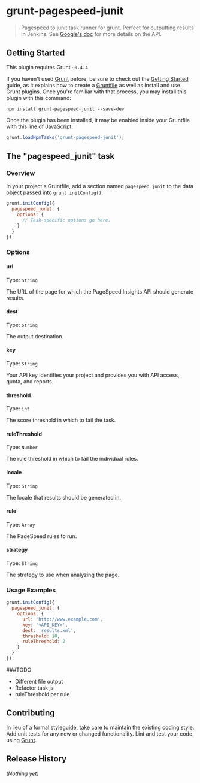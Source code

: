 # grunt-pagespeed-junit

> Pagespeed to junit task runner for grunt. Perfect for outputting results in Jenkins. See [Google's doc](https://developers.google.com/speed/docs/insights/v1/getting_started) for more details on the API.

## Getting Started
This plugin requires Grunt `~0.4.4`

If you haven't used [Grunt](http://gruntjs.com/) before, be sure to check out the [Getting Started](http://gruntjs.com/getting-started) guide, as it explains how to create a [Gruntfile](http://gruntjs.com/sample-gruntfile) as well as install and use Grunt plugins. Once you're familiar with that process, you may install this plugin with this command:

```shell
npm install grunt-pagespeed-junit --save-dev
```

Once the plugin has been installed, it may be enabled inside your Gruntfile with this line of JavaScript:

```js
grunt.loadNpmTasks('grunt-pagespeed-junit');
```

## The "pagespeed_junit" task

### Overview
In your project's Gruntfile, add a section named `pagespeed_junit` to the data object passed into `grunt.initConfig()`.

```js
grunt.initConfig({
  pagespeed_junit: {
    options: {
      // Task-specific options go here.
    }
  }
});
```

### Options

#### url
Type: `String`

The URL of the page for which the PageSpeed Insights API should generate results.

#### dest
Type: `String`

The output destination.

#### key
Type: `String`

Your API key identifies your project and provides you with API access, quota, and reports.

#### threshold
Type: `int`

The score threshold in which to fail the task.

#### ruleThreshold
Type: `Number`

The rule threshold in which to fail the individual rules.

#### locale
Type: `String`

The locale that results should be generated in.

#### rule
Type: `Array`

The PageSpeed rules to run.

#### strategy
Type: `String`

The strategy to use when analyzing the page.

### Usage Examples

```js
grunt.initConfig({
  pagespeed_junit: {
    options: {
      url: 'http://www.example.com',
      key: '<API_KEY>',
      dest: 'results.xml',
      threshold: 10,
      ruleThreshold: 2
    }
  }
});
```

###TODO

* Different file output
* Refactor task js
* ruleThreshold per rule


## Contributing
In lieu of a formal styleguide, take care to maintain the existing coding style. Add unit tests for any new or changed functionality. Lint and test your code using [Grunt](http://gruntjs.com/).

## Release History
_(Nothing yet)_
